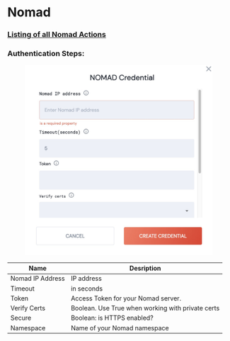 # Nomad

### [Listing of all Nomad Actions](action\_nomad/)


### Authentication Steps:

<figure><img src="../../../.gitbook/assets/Screenshot 2023-04-11 at 10.15.16.jpg" alt="nomad credentials"><figcaption></figcaption></figure>

| Name             | Desription                                        |
| ---------------- | ------------------------------------------------- |
| Nomad IP Address | IP address                                        |
| Timeout          | in seconds                                        |
| Token            | Access Token for your Nomad server.               |
| Verify Certs     | Boolean. Use True when working with private certs |
| Secure           | Boolean: is HTTPS enabled?                        |
| Namespace        | Name of your Nomad namespace                      |

